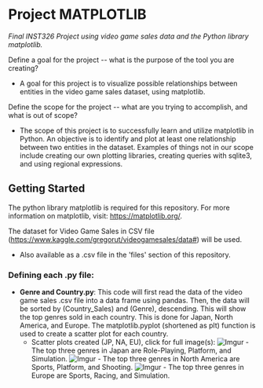 # Project MATPLOTLIB
*Final INST326 Project using video game sales data and the Python library matplotlib.*

Define a goal for the project -- what is the purpose of the tool you are creating?
- A goal for this project is to visualize possible relationships between entities in the video game sales dataset, using matplotlib.

Define the scope for the project -- what are you trying to accomplish, and what is out of scope?
- The scope of this project is to successfully learn and utilize matplotlib in Python. An objective is to identify and plot at least one relationship between two entities in the dataset. Examples of things not in our scope include creating our own plotting libraries, creating queries with sqlite3, and using regional expressions.

## Getting Started
The python library matplotlib is required for this repository. For more information on matplotlib, visit: https://matplotlib.org/.

The dataset for Video Game Sales in CSV file (https://www.kaggle.com/gregorut/videogamesales/data#) will be used.
- Also available as a .csv file in the 'files' section of this repository.

### Defining each .py file:
- __Genre and Country.py__: This code will first read the data of the video game sales .csv file into a data frame using pandas. Then, the data will be sorted by (Country_Sales) and (Genre), descending. This will show the top genres sold in each country. This is done for Japan, North America, and Europe. The matplotlib.pyplot (shortened as plt) function is used to create a scatter plot for each country.
  - Scatter plots created (JP, NA, EU), click for full image(s):
![Imgur](https://imgur.com/otbcxEv.png)
        - The top three genres in Japan are Role-Playing, Platform, and Simulation.
![Imgur](https://imgur.com/nhFFL9C.png)
        - The top three genres in North America are Sports, Platform, and Shooting.
![Imgur](https://imgur.com/rWi360e.png)
        - The top three genres in Europe are Sports, Racing, and Simulation.
